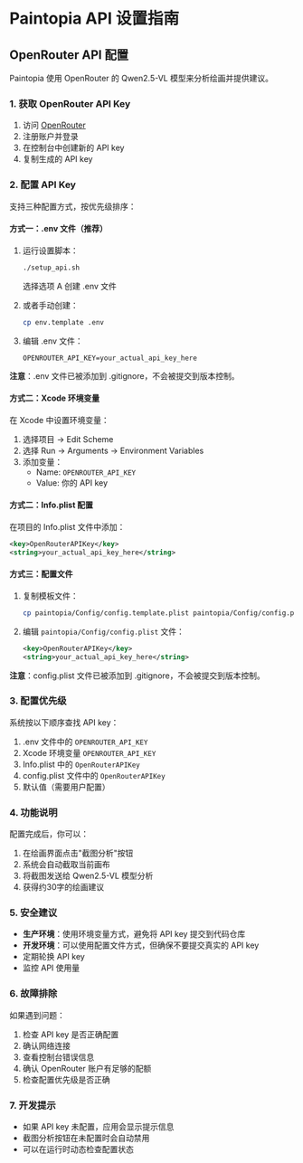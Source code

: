 # Paintopia API 设置指南

## OpenRouter API 配置

Paintopia 使用 OpenRouter 的 Qwen2.5-VL 模型来分析绘画并提供建议。

### 1. 获取 OpenRouter API Key

1. 访问 [OpenRouter](https://openrouter.ai/)
2. 注册账户并登录
3. 在控制台中创建新的 API key
4. 复制生成的 API key

### 2. 配置 API Key

支持三种配置方式，按优先级排序：

#### 方式一：.env 文件（推荐）

1. 运行设置脚本：
   ```bash
   ./setup_api.sh
   ```
   选择选项 A 创建 .env 文件

2. 或者手动创建：
   ```bash
   cp env.template .env
   ```

3. 编辑 .env 文件：
   ```
   OPENROUTER_API_KEY=your_actual_api_key_here
   ```

**注意**：.env 文件已被添加到 .gitignore，不会被提交到版本控制。

#### 方式二：Xcode 环境变量

在 Xcode 中设置环境变量：

1. 选择项目 → Edit Scheme
2. 选择 Run → Arguments → Environment Variables
3. 添加变量：
   - Name: `OPENROUTER_API_KEY`
   - Value: 你的 API key

#### 方式二：Info.plist 配置

在项目的 Info.plist 文件中添加：

```xml
<key>OpenRouterAPIKey</key>
<string>your_actual_api_key_here</string>
```

#### 方式三：配置文件

1. 复制模板文件：
   ```bash
   cp paintopia/Config/config.template.plist paintopia/Config/config.plist
   ```

2. 编辑 `paintopia/Config/config.plist` 文件：
   ```xml
   <key>OpenRouterAPIKey</key>
   <string>your_actual_api_key_here</string>
   ```

**注意**：config.plist 文件已被添加到 .gitignore，不会被提交到版本控制。

### 3. 配置优先级

系统按以下顺序查找 API key：
1. .env 文件中的 `OPENROUTER_API_KEY`
2. Xcode 环境变量 `OPENROUTER_API_KEY`
3. Info.plist 中的 `OpenRouterAPIKey`
4. config.plist 文件中的 `OpenRouterAPIKey`
5. 默认值（需要用户配置）

### 4. 功能说明

配置完成后，你可以：

1. 在绘画界面点击"截图分析"按钮
2. 系统会自动截取当前画布
3. 将截图发送给 Qwen2.5-VL 模型分析
4. 获得约30字的绘画建议

### 5. 安全建议

- **生产环境**：使用环境变量方式，避免将 API key 提交到代码仓库
- **开发环境**：可以使用配置文件方式，但确保不要提交真实的 API key
- 定期轮换 API key
- 监控 API 使用量

### 6. 故障排除

如果遇到问题：

1. 检查 API key 是否正确配置
2. 确认网络连接
3. 查看控制台错误信息
4. 确认 OpenRouter 账户有足够的配额
5. 检查配置优先级是否正确

### 7. 开发提示

- 如果 API key 未配置，应用会显示提示信息
- 截图分析按钮在未配置时会自动禁用
- 可以在运行时动态检查配置状态 